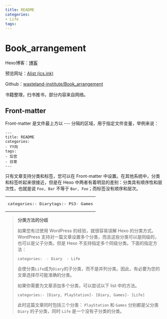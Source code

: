 ```yaml
---
title: README
categories:
- Life
tags:
---
```



# Book_arrangement
Hexo博客：[博客](https://booka.wasteland.ink/)

预览网址：[Alist (ics.ink)](https://alist.ics.ink/Edge01/Book_arrangement)

Github：[wasteland-institute/Book_arrangement](https://github.com/wasteland-institute/Book_arrangement)



书籍整理，扫书推书，部分内容来自网络。

## Front-matter 
Front-matter 是文件最上方以 --- 分隔的区域，用于指定文件变量，举例来说：
```text
---
title: README
categories:
- YY向
tags:
- 后宫
- 日常
---
```

只有文章支持分类和标签，您可以在 Front-matter 中设置。在其他系统中，分类和标签听起来很接近，但是在 Hexo 中两者有着明显的差别：分类具有顺序性和层次性，也就是说 `Foo, Bar` 不等于 `Bar, Foo`；而标签没有顺序和层次。

<table><tbody><tr><td><pre class="hljs css">categories:- Diarytags:- PS3- Games</pre></td></tr></tbody></table>

> **分类方法的分歧**
> 
> 如果您有过使用 WordPress 的经验，就很容易误解 Hexo 的分类方式。WordPress 支持对一篇文章设置多个分类，而且这些分类可以是同级的，也可以是父子分类。但是 Hexo 不支持指定多个同级分类。下面的指定方法：
> 
> `categories:  - Diary  - Life`
> 
> 会使分类`Life`成为`Diary`的子分类，而不是并列分类。因此，有必要为您的文章选择尽可能准确的分类。
> 
> 如果你需要为文章添加多个分类，可以尝试以下 list 中的方法。
> 
> `categories:- [Diary, PlayStation]- [Diary, Games]- [Life]`
> 
> 此时这篇文章同时包括三个分类： `PlayStation` 和 `Games` 分别都是父分类 `Diary` 的子分类，同时 `Life` 是一个没有子分类的分类。
